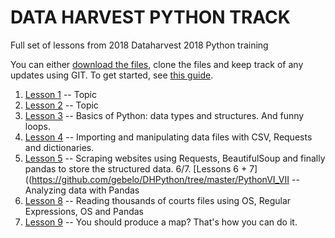 

# DATA HARVEST PYTHON TRACK

Full set of lessons from 2018 Dataharvest 2018 Python training

You can either [download the files](https://github.com/gebelo/DHPython/archive/master.zip), clone the files and keep track of any updates using GIT. To get started, see [this guide](https://guides.github.com/activities/hello-world/).


1. [Lesson 1](https://www.google.com) -- Topic
2. [Lesson 2](https://www.google.com) -- Topic
3. [Lesson 3](PythonIII/) -- Basics of Python: data types and structures. And funny loops. 
4. [Lesson 4](lesson4.ipynb) -- Importing and manipulating data files with CSV, Requests and dictionaries.
5. [Lesson 5](https://github.com/gebelo/DHPython/tree/master/PythonV) -- Scraping websites using Requests, BeautifulSoup and finally pandas to store the structured data.
6/7. [Lessons 6 + 7]((https://github.com/gebelo/DHPython/tree/master/PythonVI_VII -- Analyzing data with Pandas
8. [Lesson 8](https://github.com/gebelo/DHPython/tree/master/PythonVIII) -- Reading thousands of courts files using OS, Regular Expressions, OS and Pandas
9. [Lesson 9](PythonIX) -- You should produce a map? That's how you can do it. 
